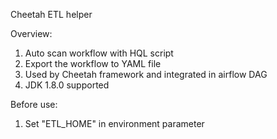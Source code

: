 Cheetah ETL helper

Overview:
1. Auto scan workflow with HQL script
2. Export the workflow to YAML file
3. Used by Cheetah framework and integrated in airflow DAG
4. JDK 1.8.0 supported

Before use:
1. Set "ETL_HOME" in environment parameter
